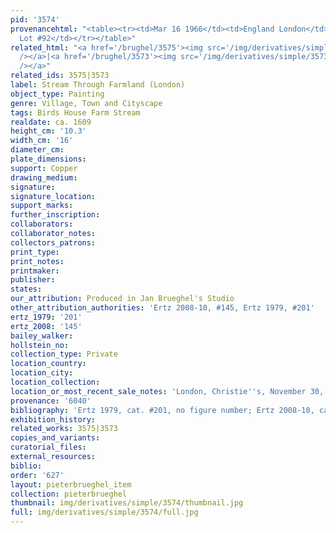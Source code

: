 ```yaml
---
pid: '3574'
provenancehtml: "<table><tr><td>Mar 16 1966</td><td>England London</td><td>Sale Sotheby's
  Lot #92</td></tr></table>"
related_html: "<a href='/brughel/3575'><img src='/img/derivatives/simple/3575/thumbnail.jpg'
  /></a>|<a href='/brughel/3573'><img src='/img/derivatives/simple/3573/thumbnail.jpg'
  /></a>"
related_ids: 3575|3573
label: Stream Through Farmland (London)
object_type: Painting
genre: Village, Town and Cityscape
tags: Birds House Farm Stream
realdate: ca. 1609
height_cm: '10.3'
width_cm: '16'
diameter_cm:
plate_dimensions:
support: Copper
drawing_medium:
signature:
signature_location:
support_marks:
further_inscription:
collaborators:
collaborator_notes:
collectors_patrons:
print_type:
print_notes:
printmaker:
publisher:
states:
our_attribution: Produced in Jan Brueghel's Studio
other_attribution_authorities: 'Ertz 2008-10, #145, Ertz 1979, #201'
ertz_1979: '201'
ertz_2008: '145'
bailey_walker:
hollstein_no:
collection_type: Private
location_country:
location_city:
location_collection:
location_or_most_recent_sale_notes: 'London, Christie''s, November 30, 1979, #112'
provenance: '6040'
bibliography: 'Ertz 1979, cat. #201, no figure number; Ertz 2008-10, cat. #145'
exhibition_history:
related_works: 3575|3573
copies_and_variants:
curatorial_files:
external_resources:
biblio:
order: '627'
layout: pieterbrueghel_item
collection: pieterbrueghel
thumbnail: img/derivatives/simple/3574/thumbnail.jpg
full: img/derivatives/simple/3574/full.jpg
---
```


